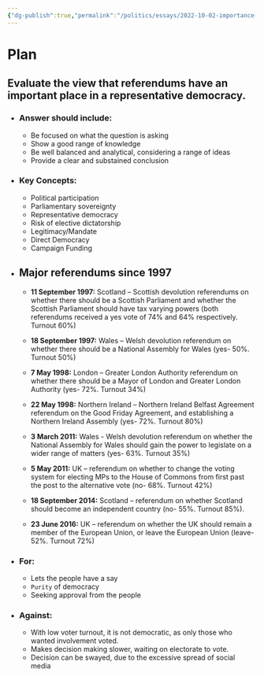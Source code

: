 ```yaml
---
{"dg-publish":true,"permalink":"/politics/essays/2022-10-02-importance-of-referendums-plan/","dgHomeLink":true,"dgPassFrontmatter":false}
---
```



# Plan
## Evaluate the view that referendums have an important place in a representative democracy.

- ### Answer should include:
	- Be focused on what the question is asking
	- Show a good range of knowledge
	- Be well balanced and analytical, considering a range of ideas
	- Provide a clear and substained conclusion

- ### Key Concepts:
	- Political participation
	- Parliamentary sovereignty
	- Representative democracy
	- Risk of elective dictatorship
	- Legitimacy/Mandate
	- Direct Democracy
	- Campaign Funding

- ## Major referendums since 1997
	- **11 September 1997:** Scotland – Scottish devolution referendums on whether there should be a Scottish Parliament and whether the Scottish Parliament should have tax varying powers (both referendums received a yes vote of 74% and 64% respectively. Turnout 60%)

	- **18 September 1997:** Wales – Welsh devolution referendum on whether there should be a National Assembly for Wales (yes- 50%. Turnout 50%)

	- **7 May 1998:** London – Greater London Authority referendum on whether there should be a Mayor of London and Greater London Authority (yes- 72%. Turnout 34%)

	- **22 May 1998:** Northern Ireland – Northern Ireland Belfast Agreement referendum on the Good Friday Agreement, and establishing a Northern Ireland Assembly (yes- 72%. Turnout 80%)

	- **3 March 2011:** Wales - Welsh devolution referendum on whether the National Assembly for Wales should gain the power to legislate on a wider range of matters (yes- 63%. Turnout 35%)

	- **5 May 2011:** UK – referendum on whether to change the voting system for electing MPs to the House of Commons from first past the post to the alternative vote (no- 68%. Turnout 42%)

	- **18 September 2014:** Scotland – referendum on whether Scotland should become an independent country (no- 55%. Turnout 85%).

	- **23 June 2016:** UK – referendum on whether the UK should remain a member of the European Union, or leave the European Union (leave- 52%. Turnout 72%)

- ### For:
	- Lets the people have a say
	- `Purity` of democracy
	- Seeking approval from the people

- ### Against:
	- With low voter turnout, it is not democratic, as only those who wanted involvement voted.
	- Makes decision making slower, waiting on electorate to vote.
	- Decision can be swayed, due to the excessive spread of social media

